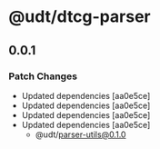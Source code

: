 # @udt/dtcg-parser

## 0.0.1

### Patch Changes

- Updated dependencies [aa0e5ce]
- Updated dependencies [aa0e5ce]
- Updated dependencies [aa0e5ce]
- Updated dependencies [aa0e5ce]
  - @udt/parser-utils@0.1.0
